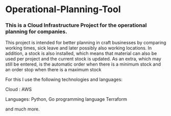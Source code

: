 # Operational-Planning-Tool
### This is a Cloud Infrastructure Project for the operational planning for companies.

This project is intended for better planning in craft businesses by comparing working times, sick leave and later possibly also working locations. In addition, a stock is also installed, which means that material can also be used per project and the current stock is updated. As an extra, which may still be entered, is the automatic order when there is a minimum stock and an order stop when there is a maximum stock

For this I use the following technologies and languages: 

Cloud : AWS 

Languages: Python, Go programming language Terraform

and much more. 